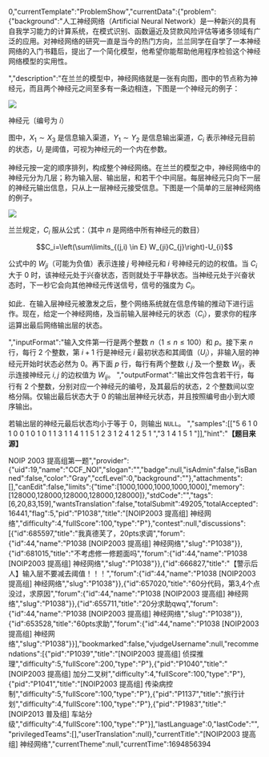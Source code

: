 0,"currentTemplate":"ProblemShow","currentData":{"problem":{"background":"人工神经网络（Artificial Neural Network）是一种新兴的具有自我学习能力的计算系统，在模式识别、函数逼近及贷款风险评估等诸多领域有广泛的应用。对神经网络的研究一直是当今的热门方向，兰兰同学在自学了一本神经网络的入门书籍后，提出了一个简化模型，他希望你能帮助他用程序检验这个神经网络模型的实用性。

","description":"在兰兰的模型中，神经网络就是一张有向图，图中的节点称为神经元，而且两个神经元之间至多有一条边相连，下图是一个神经元的例子：

![](https:\/\/cdn.luogu.com.cn\/upload\/image_hosting\/31062648.png)

神经元〔编号为 $i$）


图中，$X_1 \sim X_3$ 是信息输入渠道，$Y_1 \sim Y_2$ 是信息输出渠道，$C_i$ 表示神经元目前的状态，$U_i$ 是阈值，可视为神经元的一个内在参数。

神经元按一定的顺序排列，构成整个神经网络。在兰兰的模型之中，神经网络中的神经元分为几层；称为输入层、输出层，和若干个中间层。每层神经元只向下一层的神经元输出信息，只从上一层神经元接受信息。下图是一个简单的三层神经网络的例子。

![](https:\/\/cdn.luogu.com.cn\/upload\/image_hosting\/ng1ui4xw.png)

兰兰规定，$C_i$ 服从公式：（其中 $n$ 是网络中所有神经元的数目）

$$C_i=\left(\sum\limits_{(j,i) \in E} W_{ji}C_{j}\right)-U_{i}$$

公式中的 $W_{ji}$（可能为负值）表示连接 $j$ 号神经元和 $i$ 号神经元的边的权值。当 $C_i$ 大于 $0$ 时，该神经元处于兴奋状态，否则就处于平静状态。当神经元处于兴奋状态时，下一秒它会向其他神经元传送信号，信号的强度为 $C_i$。

如此．在输入层神经元被激发之后，整个网络系统就在信息传输的推动下进行运作。现在，给定一个神经网络，及当前输入层神经元的状态（$C_i$），要求你的程序运算出最后网络输出层的状态。

","inputFormat":"输入文件第一行是两个整数 $n$（$1 \le n \le 100$）和 $p$。接下来 $n$ 行，每行 $2$ 个整数，第 $i+1$ 行是神经元 $i$ 最初状态和其阈值（$U_i$），非输入层的神经元开始时状态必然为 $0$。再下面 $p$ 行，每行有两个整数 $i,j$ 及一个整数 $W_{ij}$，表示连接神经元 $i,j$ 的边权值为 $W_{ij}$。
","outputFormat":"输出文件包含若干行，每行有 $2$ 个整数，分别对应一个神经元的编号，及其最后的状态，$2$ 个整数间以空格分隔。仅输出最后状态大于 $0$ 的输出层神经元状态，并且按照编号由小到大顺序输出。

若输出层的神经元最后状态均小于等于 $0$，则输出 `NULL`。
","samples":[["5 6
1 0
1 0
0 1
0 1
0 1
1 3 1
1 4 1
1 5 1
2 3 1
2 4 1
2 5 1
","3 1
4 1
5 1
"]],"hint":"**【题目来源】**

NOIP 2003 提高组第一题","provider":{"uid":19,"name":"CCF_NOI","slogan":"","badge":null,"isAdmin":false,"isBanned":false,"color":"Gray","ccfLevel":0,"background":""},"attachments":[],"canEdit":false,"limits":{"time":[1000,1000,1000,1000,1000],"memory":[128000,128000,128000,128000,128000]},"stdCode":"","tags":[6,20,83,159],"wantsTranslation":false,"totalSubmit":49205,"totalAccepted":16441,"flag":5,"pid":"P1038","title":"[NOIP2003 提高组] 神经网络","difficulty":4,"fullScore":100,"type":"P"},"contest":null,"discussions":[{"id":685597,"title":"我真德芙了，20pts求调","forum":{"id":44,"name":"P1038 [NOIP2003 提高组] 神经网络","slug":"P1038"}},{"id":681015,"title":"不考虑修一修题面吗","forum":{"id":44,"name":"P1038 [NOIP2003 提高组] 神经网络","slug":"P1038"}},{"id":666827,"title":"【警示后人】输入层不要减去阈值！！！","forum":{"id":44,"name":"P1038 [NOIP2003 提高组] 神经网络","slug":"P1038"}},{"id":657020,"title":"60分代码，第3,4个点没过，求原因","forum":{"id":44,"name":"P1038 [NOIP2003 提高组] 神经网络","slug":"P1038"}},{"id":655711,"title":"20分求助qwq","forum":{"id":44,"name":"P1038 [NOIP2003 提高组] 神经网络","slug":"P1038"}},{"id":653528,"title":"60pts求助","forum":{"id":44,"name":"P1038 [NOIP2003 提高组] 神经网络","slug":"P1038"}}],"bookmarked":false,"vjudgeUsername":null,"recommendations":[{"pid":"P1039","title":"[NOIP2003 提高组] 侦探推理","difficulty":5,"fullScore":200,"type":"P"},{"pid":"P1040","title":"[NOIP2003 提高组] 加分二叉树","difficulty":4,"fullScore":100,"type":"P"},{"pid":"P1041","title":"[NOIP2003 提高组] 传染病控制","difficulty":5,"fullScore":100,"type":"P"},{"pid":"P1137","title":"旅行计划","difficulty":4,"fullScore":100,"type":"P"},{"pid":"P1983","title":"[NOIP2013 普及组] 车站分级","difficulty":4,"fullScore":100,"type":"P"}],"lastLanguage":0,"lastCode":"","privilegedTeams":[],"userTranslation":null},"currentTitle":"[NOIP2003 提高组] 神经网络","currentTheme":null,"currentTime":1694856394